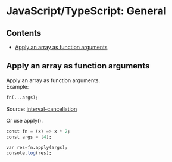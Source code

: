 JavaScript/TypeScript: General
================================

## Contents

  - [Apply an array as function arguments](general.md#apply-an-array-as-function-arguments)

## Apply an array as function arguments

Apply an array as function arguments.<br />
Example:

```sql
fn(...args);
```
Source: [interval-cancellation](https://github.com/easai/interval-cancellation/blob/main/index.js)

Or use apply().
```sql
const fn = (x) => x * 2;
const args = [4];

var res=fn.apply(args);
console.log(res);
```